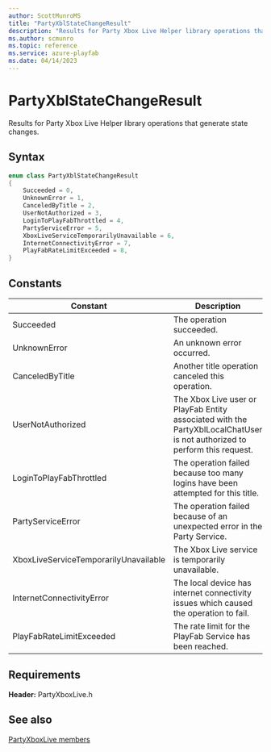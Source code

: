 ```yaml
---
author: ScottMunroMS
title: "PartyXblStateChangeResult"
description: "Results for Party Xbox Live Helper library operations that generate state changes."
ms.author: scmunro
ms.topic: reference
ms.service: azure-playfab
ms.date: 04/14/2023
---
```


# PartyXblStateChangeResult  

Results for Party Xbox Live Helper library operations that generate state changes.    

## Syntax  
  
```cpp
enum class PartyXblStateChangeResult    
{  
    Succeeded = 0,  
    UnknownError = 1,  
    CanceledByTitle = 2,  
    UserNotAuthorized = 3,  
    LoginToPlayFabThrottled = 4,  
    PartyServiceError = 5,  
    XboxLiveServiceTemporarilyUnavailable = 6,  
    InternetConnectivityError = 7,  
    PlayFabRateLimitExceeded = 8,  
}  
```  
  
## Constants  
  
| Constant | Description |
| --- | --- |
| Succeeded | The operation succeeded. |  
| UnknownError | An unknown error occurred. |  
| CanceledByTitle | Another title operation canceled this operation. |  
| UserNotAuthorized | The Xbox Live user or PlayFab Entity associated with the PartyXblLocalChatUser is not authorized to perform this request. |  
| LoginToPlayFabThrottled | The operation failed because too many logins have been attempted for this title. |  
| PartyServiceError | The operation failed because of an unexpected error in the Party Service. |  
| XboxLiveServiceTemporarilyUnavailable | The Xbox Live service is temporarily unavailable. |  
| InternetConnectivityError | The local device has internet connectivity issues which caused the operation to fail. |  
| PlayFabRateLimitExceeded | The rate limit for the PlayFab Service has been reached. |  
  
  
## Requirements  
  
**Header:** PartyXboxLive.h
  
## See also  
[PartyXboxLive members](../partyxboxlive_members.md)  

  
  
